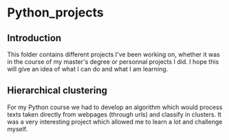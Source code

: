 # Python_projects
## Introduction
This folder contains different projects I've been working on, whether it was in the course of my master's degree or personnal projects I did. 
I hope this will give an idea of what I can do and what I am learning. 

## Hierarchical clustering 
For my Python course we had to develop an algorithm which would process texts taken directly from webpages (through urls) and classify in clusters. It was a very interesting project which allowed me to learn a lot and challenge myself.
